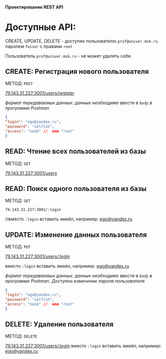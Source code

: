 #### Проектирование REST API


Доступные API:
=====


CREATE, UPDATE, DELETE - доступен пользователю `prof@univer.msk.ru` паролем `fessor` с правами `root`

Пользователь `prof@univer.msk.ru` - не может удалять себя.

CREATE: Регистрация нового пользователя
-----------------------------

МЕТОД: `POST` 

[79.143.31.227:3001/users/register](http://79.143.31.227:3001/users/register)

*формат передаваемых данных:*
*данные необходимо ввести в  `body` в программе Postman*
```json
{
"login": "ego@yandex.ru",
"password": "selfish", 
"access": "noob" //  или "root" 
}
```

READ: Чтение всех пользователей из базы
---------------------------------

МЕТОД: `GET`

[79.143.31.227:3001/users](http://79.143.31.227:3001/users) 

READ: Поиск одного пользователя из базы
---------------------------------
МЕТОД: `GET`

`79.143.31.227:3001/:login` 

//вместо `:login` вставить эмейл, например: ego@yandex.ru

UPDATE: Изменение данных пользователя
-----------------------------
МЕТОД: `PUT`

[79.143.31.227:3001/users/:login](http://79.143.31.227:3001/users/)

вместо `:login` вставить эмейл, например: ego@yandex.ru

*формат передаваемых данных:*
*данные необходимо ввести в  `body` в программе Postman. Доступно изменение пароля пользователя*

```json
{
"login": "ego@yandex.ru",
"password": "selfish", 
"access": "noob" //  или "root" 
}
```

DELETE: Удаление пользователя
---------------
МЕТОД: `DELETE`

[79.143.31.227:3001/users/:login](http://79.143.31.227:3001/users/)
вместо `:login` вставить эмейл, например: ego@yandex.ru
